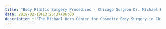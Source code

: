 ```yaml
---
title: "Body Plastic Surgery Procedures - Chicago Surgeon Dr. Michael Horn"
date: 2019-02-18T13:25:37+06:00
description : "The Michael Horn Center for Cosmetic Body Surgery in Chicago, Dr. Horn uses a number of body contouring options, lift procedures, to achieve a shapely figure."
---
```


